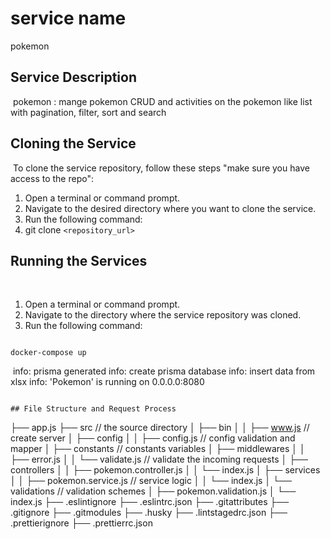 # service name

pokemon
​
## Service Description
​
pokemon : mange pokemon CRUD and activities on the pokemon like list with pagination, filter, sort and search 
​
## Cloning the Service

​
To clone the service repository, follow these steps "make sure you have access to the repo":

1. Open a terminal or command prompt.
2. Navigate to the desired directory where you want to clone the service.
3. Run the following command:
4. git clone ```<repository_url>```

## Running the Services
​

1. Open a terminal or command prompt.
2. Navigate to the directory where the service repository was cloned.
3. Run the following command:

````shell
​
docker-compose up
````

​
info: prisma generated
info: create prisma database
info: insert data from xlsx
info: 'Pokemon' is running on 0.0.0.0:8080


````

## File Structure and Request Process

````
├── app.js
├── src // the source directory
│  ├── bin
│  │  ├── www.js // create server 
│  ├── config 
│  │  ├── config.js // config validation and mapper
│  ├── constants // constants variables
│  ├── middlewares
│  │  ├── error.js
│  │  └── validate.js // validate the incoming requests
│  ├── controllers
│  │  ├── pokemon.controller.js
│  │  └── index.js
│  ├── services
│  │  ├── pokemon.service.js // service logic
│  │  └── index.js
│  └── validations // validation schemes
│    ├── pokemon.validation.js
│    └── index.js
├── .eslintignore
├── .eslintrc.json
├── .gitattributes
├── .gitignore
├── .gitmodules
├── .husky
├── .lintstagedrc.json
├── .prettierignore
├── .prettierrc.json

````
